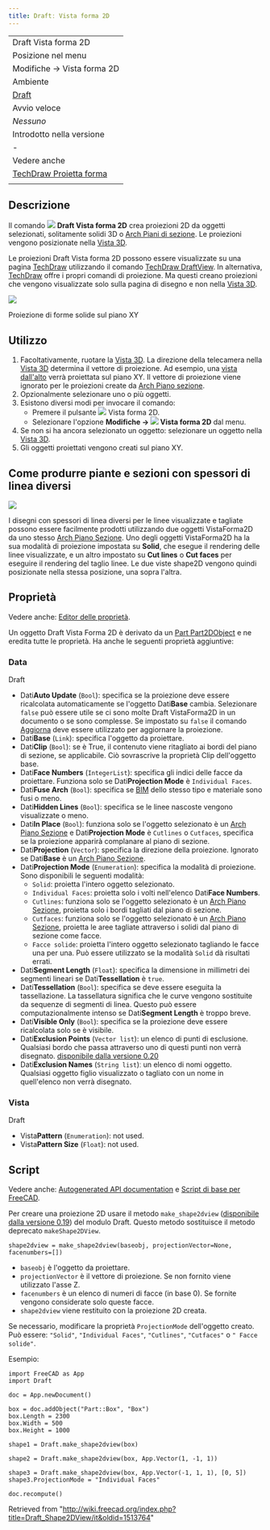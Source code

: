 ```yaml
---
title: Draftː Vista forma 2D
---
```

|  |
| --- |
| Draft Vista forma 2D |
| Posizione nel menu |
| Modifiche → Vista forma 2D |
| Ambiente |
| [Draft](/Draft_Workbench/it "Draft Workbench/it") |
| Avvio veloce |
| *Nessuno* |
| Introdotto nella versione |
| - |
| Vedere anche |
| [TechDraw Proietta forma](/TechDraw_ProjectShape/it "TechDraw ProjectShape/it") |
|  |

## Descrizione

Il comando ![](/images/Draft_Shape2DView.svg) **Draft Vista forma 2D** crea proiezioni 2D da oggetti selezionati, solitamente solidi 3D o [Arch Piani di sezione](/Arch_SectionPlane/it "Arch SectionPlane/it"). Le proiezioni vengono posizionate nella [Vista 3D](/3D_view/it "3D view/it").

Le proiezioni Draft Vista forma 2D possono essere visualizzate su una pagina [TechDraw](/TechDraw_Workbench/it "TechDraw Workbench/it") utilizzando il comando [TechDraw DraftView](/TechDraw_DraftView/it "TechDraw DraftView/it"). In alternativa, [TechDraw](/TechDraw_Workbench/it "TechDraw Workbench/it") offre i propri comandi di proiezione. Ma questi creano proiezioni che vengono visualizzate solo sulla pagina di disegno e non nella [Vista 3D](/3D_view/it "3D view/it").

![](/images/Draft_Shape2DView_example.jpg)

Proiezione di forme solide sul piano XY

## Utilizzo

1. Facoltativamente, ruotare la [Vista 3D](/3D_view/it "3D view/it"). La direzione della telecamera nella [Vista 3D](/3D_view/it "3D view/it") determina il vettore di proiezione. Ad esempio, una [vista dall'alto](/Std_ViewTop/it "Std ViewTop/it") verrà proiettata sul piano XY. Il vettore di proiezione viene ignorato per le proiezioni create da [Arch Piano sezione](/Arch_SectionPlane/it "Arch SectionPlane/it").
2. Opzionalmente selezionare uno o più oggetti.
3. Esistono diversi modi per invocare il comando:
   * Premere il pulsante ![](/images/Draft_Shape2DView.svg) Vista forma 2D.
   * Selezionare l'opzione **Modifiche → ![](/images/Draft_Shape2DView.svg) Vista forma 2D** dal menu.
4. Se non si ha ancora selezionato un oggetto: selezionare un oggetto nella [Vista 3D](/3D_view/it "3D view/it").
5. Gli oggetti proiettati vengono creati sul piano XY.

## Come produrre piante e sezioni con spessori di linea diversi

![](/images/Draft_shape2dview_example_plan.png)

I disegni con spessori di linea diversi per le linee visualizzate e tagliate possono essere facilmente prodotti utilizzando due oggetti VistaForma2D da uno stesso [Arch Piano Sezione](/Arch_SectionPlane/it "Arch SectionPlane/it"). Uno degli oggetti VistaForma2D ha la sua modalità di proiezione impostata su **Solid**, che esegue il rendering delle linee visualizzate, e un altro impostato su **Cut lines** o **Cut faces** per eseguire il rendering del taglio linee. Le due viste shape2D vengono quindi posizionate nella stessa posizione, una sopra l'altra.

## Proprietà

Vedere anche: [Editor delle proprietà](/Property_editor/it "Property editor/it").

Un oggetto Draft Vista Forma 2D è derivato da un [Part Part2DObject](/Part_Part2DObject/it "Part Part2DObject/it") e ne eredita tutte le proprietà. Ha anche le seguenti proprietà aggiuntive:

### Data

Draft

* Dati**Auto Update** (`Bool`): specifica se la proiezione deve essere ricalcolata automaticamente se l'oggetto Dati**Base** cambia. Selezionare `false` può essere utile se ci sono molte Draft VistaForma2D in un documento o se sono complesse. Se impostato su `false` il comando [Aggiorna](/Std_Refresh/it "Std Refresh/it") deve essere utilizzato per aggiornare la proiezione.
* Dati**Base** (`Link`): specifica l'oggetto da proiettare.
* Dati**Clip** (`Bool`): se è True, il contenuto viene ritagliato ai bordi del piano di sezione, se applicabile. Ciò sovrascrive la proprietà Clip dell'oggetto base.
* Dati**Face Numbers** (`IntegerList`): specifica gli indici delle facce da proiettare. Funziona solo se Dati**Projection Mode** è `Individual Faces`.
* Dati**Fuse Arch** (`Bool`): specifica se [BIM](/BIM_Workbench/it "BIM Workbench/it") dello stesso tipo e materiale sono fusi o meno.
* Dati**Hidden Lines** (`Bool`): specifica se le linee nascoste vengono visualizzate o meno.
* Dati**In Place** (`Bool`): funziona solo se l'oggetto selezionato è un [Arch Piano Sezione](/Arch_SectionPlane/it "Arch SectionPlane/it") e Dati**Projection Mode** è `Cutlines` o `Cutfaces`, specifica se la proiezione apparirà complanare al piano di sezione.
* Dati**Projection** (`Vector`): specifica la direzione della proiezione. Ignorato se Dati**Base** è un [Arch Piano Sezione](/Arch_SectionPlane/it "Arch SectionPlane/it").
* Dati**Projection Mode** (`Enumeration`): specifica la modalità di proiezione. Sono disponibili le seguenti modalità:
  + `Solid`: proietta l'intero oggetto selezionato.
  + `Individual Faces`: proietta solo i volti nell'elenco Dati**Face Numbers**.
  + `Cutlines`: funziona solo se l'oggetto selezionato è un [Arch Piano Sezione](/Arch_SectionPlane/it "Arch SectionPlane/it"), proietta solo i bordi tagliati dal piano di sezione.
  + `Cutfaces`: funziona solo se l'oggetto selezionato è un [Arch Piano Sezione](/Arch_SectionPlane/it "Arch SectionPlane/it"), proietta le aree tagliate attraverso i solidi dal piano di sezione come facce.
  + `Facce solide`: proietta l'intero oggetto selezionato tagliando le facce una per una. Può essere utilizzato se la modalità `Solid` dà risultati errati.
* Dati**Segment Length** (`Float`): specifica la dimensione in millimetri dei segmenti lineari se Dati**Tessellation** è `true`.
* Dati**Tessellation** (`Bool`): specifica se deve essere eseguita la tassellazione. La tassellatura significa che le curve vengono sostituite da sequenze di segmenti di linea. Questo può essere computazionalmente intenso se Dati**Segment Length** è troppo breve.
* Dati**Visible Only** (`Bool`): specifica se la proiezione deve essere ricalcolata solo se è visibile.
* Dati**Exclusion Points** (`Vector list`): un elenco di punti di esclusione. Qualsiasi bordo che passa attraverso uno di questi punti non verrà disegnato. [disponibile dalla versione 0.20](/Release_notes_0.20/it "Release notes 0.20/it")
* Dati**Exclusion Names** (`String list`)ː un elenco di nomi oggetto. Qualsiasi oggetto figlio visualizzato o tagliato con un nome in quell'elenco non verrà disegnato.

### Vista

Draft

* Vista**Pattern** (`Enumeration`): not used.
* Vista**Pattern Size** (`Float`): not used.

## Script

Vedere anche: [Autogenerated API documentation](https://freecad.github.io/SourceDoc/) e [Script di base per FreeCAD](/FreeCAD_Scripting_Basics/it "FreeCAD Scripting Basics/it").

Per creare una proiezione 2D usare il metodo `make_shape2dview` ([disponibile dalla versione 0.19](/Release_notes_0.19/it "Release notes 0.19/it")) del modulo Draft. Questo metodo sostituisce il metodo deprecato `makeShape2DView`.

```
shape2dview = make_shape2dview(baseobj, projectionVector=None, facenumbers=[])

```

* `baseobj` è l'oggetto da proiettare.
* `projectionVector` è il vettore di proiezione. Se non fornito viene utilizzato l'asse Z.
* `facenumbers` è un elenco di numeri di facce (in base 0). Se fornite vengono considerate solo queste facce.
* `shape2dview` viene restituito con la proiezione 2D creata.

Se necessario, modificare la proprietà `ProjectionMode` dell'oggetto creato. Può essere: `"Solid"`, `"Individual Faces"`, `"Cutlines"`, `"Cutfaces"` o `" Facce solide"`.

Esempio:

```
import FreeCAD as App
import Draft

doc = App.newDocument()

box = doc.addObject("Part::Box", "Box")
box.Length = 2300
box.Width = 500
box.Height = 1000

shape1 = Draft.make_shape2dview(box)

shape2 = Draft.make_shape2dview(box, App.Vector(1, -1, 1))

shape3 = Draft.make_shape2dview(box, App.Vector(-1, 1, 1), [0, 5])
shape3.ProjectionMode = "Individual Faces"

doc.recompute()

```

Retrieved from "<http://wiki.freecad.org/index.php?title=Draft_Shape2DView/it&oldid=1513764>"